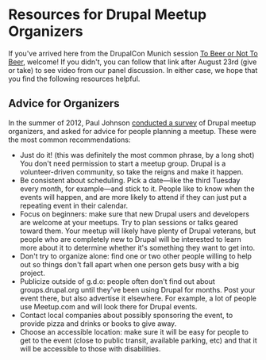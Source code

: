 Resources for Drupal Meetup Organizers
======================================

If you've arrived here from the DrupalCon Munich session [To Beer or Not To Beer](http://munich2012.drupal.org/program/sessions/beer-or-not-beer-making-meetups-work), welcome! If you didn't, you can follow that link after August 23rd (give or take) to see video from our panel discussion. In either case, we hope that you find the following resources helpful.

Advice for Organizers
---------------------
In the summer of 2012, Paul Johnson [conducted a survey](http://stuffly.posterous.com/what-makes-for-a-successful-drupal-meetup) of Drupal meetup organizers, and asked for advice for people planning a meetup. These were the most common recommendations:

- Just do it! (this was definitely the most common phrase, by a long shot) You don't need permission to start a meetup group. Drupal is a volunteer-driven community, so take the reigns and make it happen.
- Be consistent about scheduling. Pick a date—like the third Tuesday every month, for example—and stick to it. People like to know when the events will happen, and are more likely to attend if they can just put a repeating event in their calendar.
- Focus on beginners: make sure that new Drupal users and developers are welcome at your meetups. Try to plan sessions or talks geared toward them. Your meetup will likely have plenty of Drupal veterans, but people who are completely new to Drupal will be interested to learn more about it to determine whether it's something they want to get into.
- Don't try to organize alone: find one or two other people willing to help out so things don't fall apart when one person gets busy with a big project.
- Publicize outside of g.d.o: people often don't find out about groups.drupal.org until they've been using Drupal for months. Post your event there, but also advertise it elsewhere. For example, a lot of people use Meetup.com and will look there for Drupal events.
- Contact local companies about possibly sponsoring the event, to provide pizza and drinks or books to give away.
- Choose an accessible location: make sure it will be easy for people to get to the event (close to public transit, available parking, etc) and that it will be accessible to those with disabilities.
